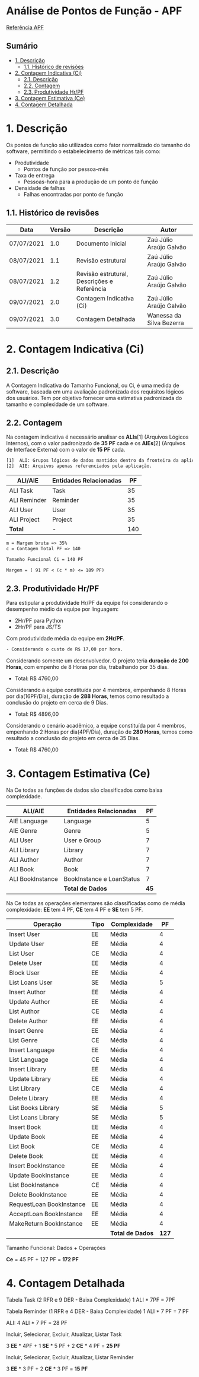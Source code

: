 <h1>Análise de Pontos de Função - APF</h1>

[Referência APF](https://www.ifpug.org/?lang=pt)

<h2>Sumário</h2>

- [1. Descrição](#1-descrição)
  - [1.1. Histórico de revisões](#11-histórico-de-revisões)
- [2. Contagem Indicativa (Ci)](#2-contagem-indicativa-ci)
  - [2.1. Descrição](#21-descrição)
  - [2.2. Contagem](#22-contagem)
  - [2.3. Produtividade Hr/PF](#23-produtividade-hrpf)
- [3. Contagem Estimativa (Ce)](#3-contagem-estimativa-ce)
- [4. Contagem Detalhada](#4-contagem-detalhada)

# 1. Descrição

Os pontos de função são utilizados como fator normalizado do tamanho do software, permitindo o estabelecimento de métricas tais como:

- Produtividade
  - Pontos de função por pessoa-mês
- Taxa de entrega
  - Pessoas-hora para a produção de um ponto de função
- Densidade de falhas
  - Falhas encontradas por ponto de função

## 1.1. Histórico de revisões

| Data       | Versão | Descrição                                   | Autor                    |
| ---------- | ------ | ------------------------------------------- | ------------------------ |
| 07/07/2021 | 1.0    | Documento Inicial                           | Zaú Júlio Araújo Galvão  |
| 08/07/2021 | 1.1    | Revisão estrutural                          | Zaú Júlio Araújo Galvão  |
| 08/07/2021 | 1.2    | Revisão estrutural, Descrições e Referência | Zaú Júlio Araújo Galvão  |
| 09/07/2021 | 2.0    | Contagem Indicativa (Ci)                    | Zaú Júlio Araújo Galvão  |
| 09/07/2021 | 3.0    | Contagem Detalhada                          | Wanessa da Silva Bezerra |

# 2. Contagem Indicativa (Ci)

## 2.1. Descrição

A Contagem Indicativa do Tamanho Funcional, ou Ci, é uma medida de software, baseada em uma avaliação padronizada dos requisitos lógicos dos usuários. Tem por objetivo fornecer uma estimativa padronizada do tamanho e complexidade de um software.

## 2.2. Contagem

Na contagem indicativa é necessário analisar os **ALIs**[1] (Arquivos Lógicos Internos), com o valor padronizado de **35 PF** cada e os **AIEs**[2] (Arquivos de Interface Externa) com o valor de **15 PF** cada.

```txt
[1]  ALI: Grupos lógicos de dados mantidos dentro da fronteira da aplicação.
[2]  AIE: Arquivos apenas referenciados pela aplicação.
```

| ALI/AIE      | Entidades Relacionadas | PF  |
| ------------ | ---------------------- | --- |
| ALI Task     | Task                   | 35  |
| ALI Reminder | Reminder               | 35  |
| ALI User     | User                   | 35  |
| ALI Project  | Project                | 35  |
| **Total**    | -                      | 140 |

```txt
m = Margem bruta => 35%
c = Contagem Total PF => 140

Tamanho Funcional Ci = 140 PF

Margem = ( 91 PF < (c * m) <= 189 PF)
```

## 2.3. Produtividade Hr/PF

Para estipular a produtividade Hr/PF da equipe foi considerando o desempenho médio da equipe por linguagem:

- 2Hr/PF para Python
- 2Hr/PF para JS/TS

Com produtividade média da equipe em **2Hr/PF**.

```txt
- Considerando o custo de R$ 17,00 por hora.
```

Considerando somente um desenvolvedor. O projeto teria **duração de 200 Horas**, com empenho de 8 Horas por dia, trabalhando por 35 dias.

<!-- PF_Dia = (1 membro * 8 HrsDia)/2 HrPF = 4 -->
<!-- Dias = CI/PF_Dia = 140/4 =~ 35 Dias -->
<!-- Total_Hrs = Dias * (1 membro * 8 HrsDia) = 280 Hrs -->
<!-- Custo = Total_Hrs * Custo = R$ 4760 -->

- Total: R$ 4760,00

Considerando a equipe constituída por 4 membros, empenhando 8 Horas por dia(16PF/Dia), duração de **288 Horas**, temos como resultado a conclusão do projeto em cerca de 9 Dias.

<!-- PF_Dia = (4 membros * 8 HrsDia)/2 HrPF = 16 -->
<!-- Dias = CI/PF_Dia = 140/16 =~ 9 Dias -->
<!-- Total_Hrs = Dias * (4 membros * 8 HrsDia) = 288 Hrs -->
<!-- Custo = Total_Hrs * Custo = R$ 4896 -->

- Total: R$ 4896,00

Considerando o cenário acadêmico, a equipe constituída por 4 membros, empenhando 2 Horas por dia(4PF/Dia), duração de **280 Horas**, temos como resultado a conclusão do projeto em cerca de 35 Dias.

<!-- PF_Dia = (4 membros * 2 HrsDia)/2 HrPF = 4 -->
<!-- Dias = CI/PF_Dia = 140/4 =~ 35 Dias -->
<!-- Total_Hrs = Dias * (4 membros * 2 HrsDia) = 280 Hrs -->
<!-- Custo = Total_Hrs * Custo = R$ 4760 -->

- Total: R$ 4760,00

# 3. Contagem Estimativa (Ce)

Na Ce todas as funções de dados são classificados como baixa complexidade.

| ALI/AIE          | Entidades Relacionadas    | PF     |
| ---------------- | ------------------------- | ------ |
| AIE Language     | Language                  | 5      |
| AIE Genre        | Genre                     | 5      |
| ALI User         | User e Group              | 7      |
| ALI Library      | Library                   | 7      |
| ALI Author       | Author                    | 7      |
| ALI Book         | Book                      | 7      |
| ALI BookInstance | BookInstance e LoanStatus | 7      |
|                  | **Total de Dados**        | **45** |

Na Ce todas as operações elementares são classificadas como de média complexidade:
**EE** tem 4 PF, **CE** tem 4 PF e **SE** tem 5 PF.

| Operação                 | Tipo | Complexidade       | PF      |
| ------------------------ | ---- | ------------------ | ------- |
| Insert User              | EE   | Média              | 4       |
| Update User              | EE   | Média              | 4       |
| List User                | CE   | Média              | 4       |
| Delete User              | EE   | Média              | 4       |
| Block User               | EE   | Média              | 4       |
| List Loans User          | SE   | Média              | 5       |
| Insert Author            | EE   | Média              | 4       |
| Update Author            | EE   | Média              | 4       |
| List Author              | CE   | Média              | 4       |
| Delete Author            | EE   | Média              | 4       |
| Insert Genre             | EE   | Média              | 4       |
| List Genre               | CE   | Média              | 4       |
| Insert Language          | EE   | Média              | 4       |
| List Language            | CE   | Média              | 4       |
| Insert Library           | EE   | Média              | 4       |
| Update Library           | EE   | Média              | 4       |
| List Library             | CE   | Média              | 4       |
| Delete Library           | EE   | Média              | 4       |
| List Books Library       | SE   | Média              | 5       |
| List Loans Library       | SE   | Média              | 5       |
| Insert Book              | EE   | Média              | 4       |
| Update Book              | EE   | Média              | 4       |
| List Book                | CE   | Média              | 4       |
| Delete Book              | EE   | Média              | 4       |
| Insert BookInstance      | EE   | Média              | 4       |
| Update BookInstance      | EE   | Média              | 4       |
| List BookInstance        | CE   | Média              | 4       |
| Delete BookInstance      | EE   | Média              | 4       |
| RequestLoan BookInstance | EE   | Média              | 4       |
| AcceptLoan BookInstance  | EE   | Média              | 4       |
| MakeReturn BookInstance  | EE   | Média              | 4       |
|                          |      | **Total de Dados** | **127** |

Tamanho Funcional: Dados + Operações

**Ce** = 45 PF + 127 PF = **172 PF**

# 4. Contagem Detalhada

Tabela Task (2 RFR e 9 DER - Baixa Complexidade)
1 ALI * 7PF = 7PF

Tabela Reminder (1 RFR e 4 DER - Baixa Complexidade)
1 ALI * 7 PF = 7 PF

ALI: 4 ALI * 7 PF = 28 PF

Incluir, Selecionar, Excluir, Atualizar, Listar Task

3 **EE** * 4PF + 1 **SE** * 5 PF + 2 **CE** * 4 PF = **25 PF**

Incluir, Selecionar, Excluir, Atualizar, Listar Reminder

3 **EE** * 3 PF + 2 **CE** * 3 PF = **15 PF**

